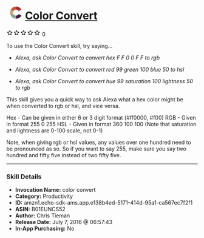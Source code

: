 # &nbsp;<img src="skill_icon" alt="Color Convert icon" width="36"> [Color Convert](http://alexa.amazon.com/#skills/amzn1.echo-sdk-ams.app.e138b4ed-5171-414d-95a1-ca567ec7f2f1)
![0 stars](../../images/ic_star_border_black_18dp_1x.png)![0 stars](../../images/ic_star_border_black_18dp_1x.png)![0 stars](../../images/ic_star_border_black_18dp_1x.png)![0 stars](../../images/ic_star_border_black_18dp_1x.png)![0 stars](../../images/ic_star_border_black_18dp_1x.png) 0

To use the Color Convert skill, try saying...

* *Alexa, ask Color Convert to convert hex F F 0 0 F F to rgb*

* *Alexa, ask Color Convert to convert red 99 green 100 blue 50 to hsl*

* *Alexa, ask Color Convert to convert hue 99 saturation 100 lightness 50 to rgb*

This skill gives you a quick way to ask Alexa what a hex color might be when converted to rgb or hsl, and vice versa.

Hex - Can be given in either 6 or 3 digit format (#ff0000, #f00)
RGB - Given in format 255 0 255
HSL - Given in format 360 100 100 (Note that saturation and lightness are 0-100 scale, not 0-1)

Note, when giving rgb or hsl values, any values over one hundred need to be pronounced as so. So if you want to say 255, make sure you say two hundred and fifty five instead of two fifty five.

***

### Skill Details

* **Invocation Name:** color convert
* **Category:** Productivity
* **ID:** amzn1.echo-sdk-ams.app.e138b4ed-5171-414d-95a1-ca567ec7f2f1
* **ASIN:** B01EUNCS52
* **Author:** Chris Tieman
* **Release Date:** July 7, 2016 @ 06:57:43
* **In-App Purchasing:** No
